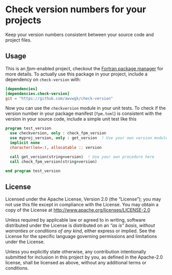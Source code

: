 # Check version numbers for your projects

Keep your version numbers consistent between your source code and project files.


## Usage

This is an *fpm*-enabled project, checkout the [Fortran package manager](https://github.com/fortran-lang/fpm) for more details.
To actually use this package in your project, include a dependency on ``check-version`` with:

```toml
[dependencies]
[dependencies.check-version]
git = "https://github.com/awvwgk/check-version"
```

Now you can use the ``checkversion`` module in your unit tests.
To check if the version number in your package manifest (``fpm.toml``) is consistent with the version in your source code, include a simple unit test like this

```f90
program test_version
  use checkversion, only : check_fpm_version
  use myproj_version, only : get_version  ! Use your own version module here
  implicit none
  character(len=:), allocatable :: version

  call get_version(string=version)  ! Use your own procedure here
  call check_fpm_version(string=version)

end program test_version
```


## License

Licensed under the Apache License, Version 2.0 (the “License”);
you may not use this file except in compliance with the License.
You may obtain a copy of the License at
http://www.apache.org/licenses/LICENSE-2.0

Unless required by applicable law or agreed to in writing, software
distributed under the License is distributed on an *“as is” basis*,
*without warranties or conditions of any kind*, either express or implied.
See the License for the specific language governing permissions and
limitations under the License.

Unless you explicitly state otherwise, any contribution intentionally
submitted for inclusion in this project by you, as defined in the
Apache-2.0 license, shall be licensed as above, without any additional
terms or conditions.
